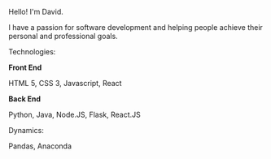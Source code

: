 Hello! I'm David.

I have a passion for software development and helping people achieve their personal and professional goals. 

<!---
dcoronado69/dcoronado69 is a ✨ special ✨ repository because its `README.md` (this file) appears on your GitHub profile.
You can click the Preview link to take a look at your changes.
--->


Technologies:

**Front End**

HTML 5, CSS 3, Javascript, React    

**Back End**

Python, Java, Node.JS, Flask, React.JS

Dynamics:

Pandas, Anaconda
